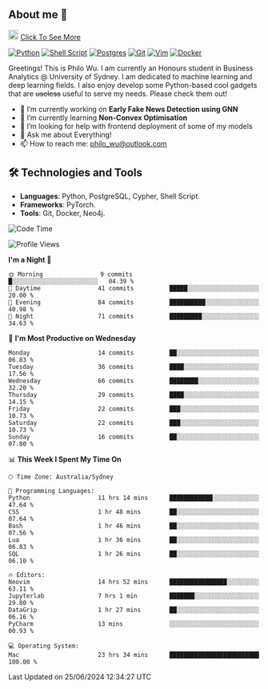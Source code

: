 ## About me 🤗

<a href="#"><img src="https://media.giphy.com/media/hvRJCLFzcasrR4ia7z/giphy.gif" width="20px" height="20px"></a> [Click To See More](https://codeboyphilo.github.io)

[![Python](https://img.shields.io/badge/python-3670A0?style=for-the-badge&logo=python&logoColor=ffdd54)](#)
[![Shell Script](https://img.shields.io/badge/shell_script-%23121011.svg?style=for-the-badge&logo=gnu-bash&logoColor=white)](#)
[![Postgres](https://img.shields.io/badge/postgres-%23316192.svg?style=for-the-badge&logo=postgresql&logoColor=white)](#)
[![Git](https://img.shields.io/badge/git-%23F05033.svg?style=for-the-badge&logo=git&logoColor=white)](#)
[![Vim](https://img.shields.io/badge/VIM-%2311AB00.svg?style=for-the-badge&logo=vim&logoColor=white)](#)
[![Docker](https://img.shields.io/badge/docker-%230db7ed.svg?style=for-the-badge&logo=docker&logoColor=white)](#)

Greetings! This is Philo Wu. I am currently an Honours student in Business Analytics \@ University of Sydney. I am dedicated to machine learning and deep learning fields. I also enjoy develop some Python-based cool gadgets that are ~~useless~~ useful to serve my needs. Please check them out!

- 🔭 I’m currently working on **Early Fake News Detection using GNN**
- 🌱 I’m currently learning **Non-Convex Optimisation**
- 🤔 I’m looking for help with frontend deployment of some of my models
- 💬 Ask me about Everything!
- 📫 How to reach me: philo_wu@outlook.com

## 🛠 Technologies and Tools
- **Languages**: Python, PostgreSQL, Cypher, Shell Script.
- **Frameworks**: PyTorch.
- **Tools**: Git, Docker, Neo4j.

<!--START_SECTION:waka-->
![Code Time](http://img.shields.io/badge/Code%20Time-274%20hrs%2011%20mins-blue)

![Profile Views](http://img.shields.io/badge/Profile%20Views-20-blue)

**I'm a Night 🦉** 

```text
🌞 Morning                9 commits           █░░░░░░░░░░░░░░░░░░░░░░░░   04.39 % 
🌆 Daytime                41 commits          █████░░░░░░░░░░░░░░░░░░░░   20.00 % 
🌃 Evening                84 commits          ██████████░░░░░░░░░░░░░░░   40.98 % 
🌙 Night                  71 commits          █████████░░░░░░░░░░░░░░░░   34.63 % 
```
📅 **I'm Most Productive on Wednesday** 

```text
Monday                   14 commits          ██░░░░░░░░░░░░░░░░░░░░░░░   06.83 % 
Tuesday                  36 commits          ████░░░░░░░░░░░░░░░░░░░░░   17.56 % 
Wednesday                66 commits          ████████░░░░░░░░░░░░░░░░░   32.20 % 
Thursday                 29 commits          ████░░░░░░░░░░░░░░░░░░░░░   14.15 % 
Friday                   22 commits          ███░░░░░░░░░░░░░░░░░░░░░░   10.73 % 
Saturday                 22 commits          ███░░░░░░░░░░░░░░░░░░░░░░   10.73 % 
Sunday                   16 commits          ██░░░░░░░░░░░░░░░░░░░░░░░   07.80 % 
```


📊 **This Week I Spent My Time On** 

```text
🕑︎ Time Zone: Australia/Sydney

💬 Programming Languages: 
Python                   11 hrs 14 mins      ████████████░░░░░░░░░░░░░   47.64 % 
CSS                      1 hr 48 mins        ██░░░░░░░░░░░░░░░░░░░░░░░   07.64 % 
Bash                     1 hr 46 mins        ██░░░░░░░░░░░░░░░░░░░░░░░   07.56 % 
Lua                      1 hr 36 mins        ██░░░░░░░░░░░░░░░░░░░░░░░   06.83 % 
SQL                      1 hr 26 mins        ██░░░░░░░░░░░░░░░░░░░░░░░   06.10 % 

🔥 Editors: 
Neovim                   14 hrs 52 mins      ████████████████░░░░░░░░░   63.11 % 
Jupyterlab               7 hrs 1 min         ███████░░░░░░░░░░░░░░░░░░   29.80 % 
DataGrip                 1 hr 27 mins        ██░░░░░░░░░░░░░░░░░░░░░░░   06.16 % 
PyCharm                  13 mins             ░░░░░░░░░░░░░░░░░░░░░░░░░   00.93 % 

💻 Operating System: 
Mac                      23 hrs 34 mins      █████████████████████████   100.00 % 
```


 Last Updated on 25/06/2024 12:34:27 UTC
<!--END_SECTION:waka-->
